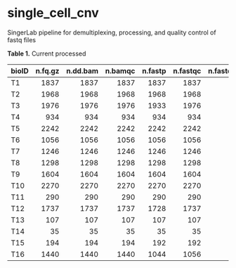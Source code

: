# single_cell_cnv
SingerLab pipeline for demultiplexing, processing, and quality control of fastq files


**Table 1.** Current processed

|bioID    | n.fq.gz| n.dd.bam| n.bamqc| n.fastp| n.fastqc| n.fastq_screen| n.flagstat| n.idxstat| n.markdup| n.aln.metrics| n.cycle.metrics| n.dist.metrics| n.preseq.curve| n.presec.extrap| n.stats| n.5k.quantal| n.20k.quantal| n.50k.quantal| n.mapd.qc| n.ploidy| n.5k.cells| n.20k.cells| n.50k.cells|
|:--------|-------:|--------:|-------:|-------:|--------:|--------------:|----------:|---------:|---------:|-------------:|---------------:|--------------:|--------------:|---------------:|-------:|------------:|-------------:|-------------:|---------:|--------:|----------:|-----------:|-----------:|
|T1  |    1837|     1837|    1837|    1837|     1837|           1549|       1837|      1837|      1837|          1837|            1837|           1837|           1837|            1837|    1837|         1837|          1837|          1837|      1837|     1837|       1837|        1837|        1837|
|T2   |    1968|     1968|    1968|    1968|     1968|            619|       1968|      1968|      1968|          1968|            1968|           1968|           1968|            1968|    1968|         1968|          1968|          1968|      1968|     1968|       1968|        1968|        1968|
|T3   |    1976|     1976|    1976|    1933|     1976|            733|       1976|      1976|      1976|          1976|            1976|           1976|           1976|            1976|    1976|         1976|          1976|          1976|      1976|     1976|       1976|        1976|        1976|
|T4 |     934|      934|     934|     934|      934|            852|        934|       934|       934|           934|             934|            934|            934|             934|     934|          934|           934|           934|       934|      934|        934|         934|         934|
|T5   |    2242|     2242|    2242|    2242|     2242|            966|       2242|      2242|      2242|          2242|            2242|           2242|           2242|            2242|    2242|         2242|          2242|          2242|      2242|     2242|       2242|        2242|        2242|
|T6   |    1056|     1056|    1056|    1056|     1056|            576|       1056|      1056|      1056|          1056|            1056|           1056|           1056|            1056|    1056|         1056|          1056|          1056|      1056|     1056|       1056|        1056|        1056|
|T7   |    1246|     1246|    1246|    1246|     1246|            669|       1246|      1246|      1246|          1246|            1246|           1246|           1246|            1246|    1246|         1246|          1246|          1246|      1246|     1246|       1246|        1246|        1246|
|T8   |    1298|     1298|    1298|    1298|     1298|            132|       1298|      1298|      1298|          1298|            1298|           1298|           1298|            1298|    1298|         1298|          1298|          1298|      1298|     1298|       1298|        1298|        1298|
|T9   |    1604|     1604|    1604|    1604|     1604|           1446|       1604|      1604|      1604|          1604|            1604|           1604|           1604|            1604|    1604|         1604|          1604|          1604|      1604|     1604|       1604|        1604|        1604|
|T10   |    2270|     2270|    2270|    2270|     2270|           2212|       2270|      2270|      2270|          2270|            2270|           2270|           2270|            2270|    2270|         2270|          2270|          2270|      2270|     2270|       2270|        2270|        2270|
|T11   |     290|      290|     290|     290|      290|             27|        290|       290|       290|           286|             286|            286|            290|             290|     290|          290|           290|           290|       290|      290|        290|         290|         290|
|T12   |    1737|     1737|    1737|    1728|     1737|            305|       1737|      1737|      1737|          1737|            1737|           1737|           1737|            1737|    1737|         1737|          1737|          1737|      1737|     1737|       1737|        1737|        1737|
|T13    |     107|      107|     107|     107|      107|              0|        107|       107|       107|           107|             107|            107|            107|             107|     107|          107|           107|           107|       107|      107|        107|         107|         107|
|T14  |      35|       35|      35|      35|       35|              0|         35|        35|        35|            35|              35|             35|             35|              35|      35|           35|            35|            35|        35|       35|         35|          35|          35|
|T15  |     194|      194|     194|     192|      192|              0|        194|       194|       194|           193|             193|            193|            194|             194|     194|          194|           194|           194|       194|      194|        194|         194|         194|
|T16  |    1440|     1440|    1440|    1044|     1056|           1052|       1440|      1440|      1440|          1440|            1440|           1440|           1440|            1440|    1440|         1440|          1440|          1440|      1440|     1440|       1440|        1440|        1440|
